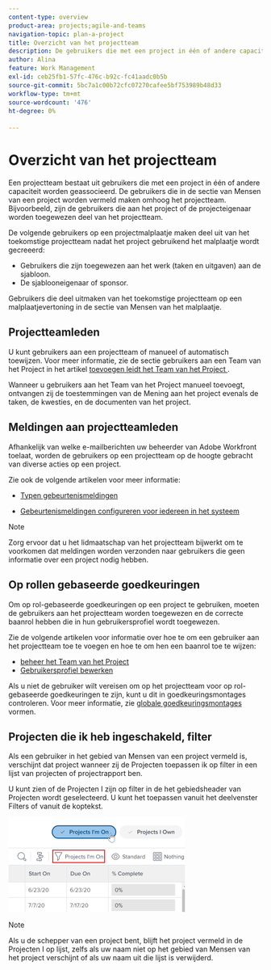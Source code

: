 ```yaml
---
content-type: overview
product-area: projects;agile-and-teams
navigation-topic: plan-a-project
title: Overzicht van het projectteam
description: De gebruikers die met een project in één of andere capaciteit worden geassocieerd vormen het projectteam. De gebruikers die onder het gebied van Mensen van een project of een malplaatje worden vermeld zijn de gebruikers die omhoog het projectteam maken.
author: Alina
feature: Work Management
exl-id: ceb25fb1-57fc-476c-b92c-fc41aadc0b5b
source-git-commit: 5bc7a1c00b72cfc07270cafee5bf753989b48d33
workflow-type: tm+mt
source-wordcount: '476'
ht-degree: 0%

---
```


# Overzicht van het projectteam

<!-- Audited: 6/2025 -->

Een projectteam bestaat uit gebruikers die met een project in één of andere capaciteit worden geassocieerd. De gebruikers die in de sectie van Mensen van een project worden vermeld maken omhoog het projectteam. Bijvoorbeeld, zijn de gebruikers die aan het project of de projecteigenaar worden toegewezen deel van het projectteam.

De volgende gebruikers op een projectmalplaatje maken deel uit van het toekomstige projectteam nadat het project gebruikend het malplaatje wordt gecreeerd:

* Gebruikers die zijn toegewezen aan het werk (taken en uitgaven) aan de sjabloon.
* De sjablooneigenaar of sponsor.

Gebruikers die deel uitmaken van het toekomstige projectteam op een malplaatjevertoning in de sectie van Mensen van het malplaatje.

## Projectteamleden

U kunt gebruikers aan een projectteam of manueel of automatisch toewijzen. Voor meer informatie, zie de sectie gebruikers aan een Team van het Project in het artikel [ toevoegen leidt het Team van het Project ](../../../manage-work/projects/planning-a-project/manage-project-team.md).

Wanneer u gebruikers aan het Team van het Project manueel toevoegt, ontvangen zij de toestemmingen van de Mening aan het project evenals de taken, de kwesties, en de documenten van het project.

## Meldingen aan projectteamleden

Afhankelijk van welke e-mailberichten uw beheerder van Adobe Workfront toelaat, worden de gebruikers op een projectteam op de hoogte gebracht van diverse acties op een project.

Zie ook de volgende artikelen voor meer informatie:

* [Typen gebeurtenismeldingen](/help/quicksilver/administration-and-setup/manage-workfront/emails/event-notifications-available-in-wf.md)

* [Gebeurtenismeldingen configureren voor iedereen in het systeem](../../../administration-and-setup/manage-workfront/emails/configure-event-notifications-for-everyone-in-the-system.md)

>[!NOTE]
>
>Zorg ervoor dat u het lidmaatschap van het projectteam bijwerkt om te voorkomen dat meldingen worden verzonden naar gebruikers die geen informatie over een project nodig hebben.

## Op rollen gebaseerde goedkeuringen

Om op rol-gebaseerde goedkeuringen op een project te gebruiken, moeten de gebruikers aan het projectteam worden toegewezen en de correcte baanrol hebben die in hun gebruikersprofiel wordt toegewezen.

Zie de volgende artikelen voor informatie over hoe te om een gebruiker aan het projectteam toe te voegen en hoe te om hen een baanrol toe te wijzen:

* [ beheer het Team van het Project ](../../../manage-work/projects/planning-a-project/manage-project-team.md)
* [Gebruikersprofiel bewerken](../../../administration-and-setup/add-users/create-and-manage-users/edit-a-users-profile.md)

Als u niet de gebruiker wilt vereisen om op het projectteam voor op rol-gebaseerde goedkeuringen te zijn, kunt u dit in goedkeuringsmontages controleren. Voor meer informatie, zie [ globale goedkeuringsmontages ](../../../administration-and-setup/customize-workfront/configure-approval-milestone-processes/establish-approval-settings.md) vormen.

## Projecten die ik heb ingeschakeld, filter

Als een gebruiker in het gebied van Mensen van een project vermeld is, verschijnt dat project wanneer zij de Projecten toepassen ik op filter in een lijst van projecten of projectrapport ben.

U kunt zien of de Projecten I zijn op filter in de het gebiedsheader van Projecten wordt geselecteerd. U kunt het toepassen vanuit het deelvenster Filters of vanuit de koptekst.

![](assets/nwe-project-list-buttons-350x187.png)

>[!NOTE]
>
>Als u de schepper van een project bent, blijft het project vermeld in de Projecten I op lijst, zelfs als uw naam niet op het gebied van Mensen van het project verschijnt of als uw naam uit die lijst is verwijderd.
